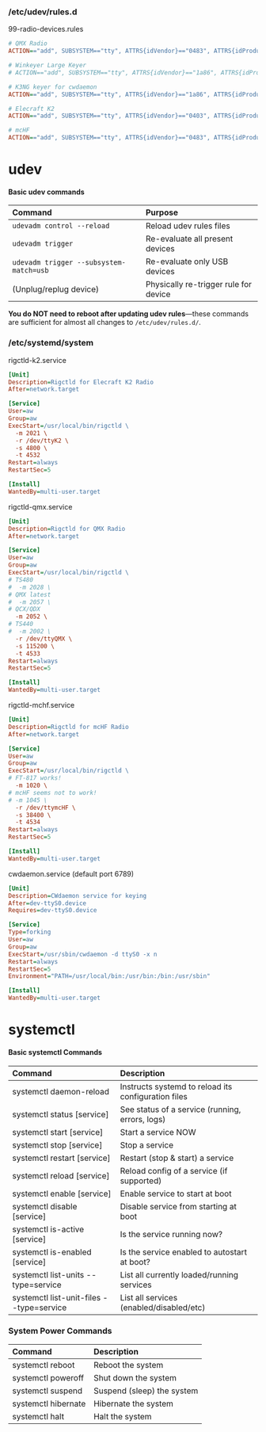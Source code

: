 
### /etc/udev/rules.d

99-radio-devices.rules
```ini
# QMX Radio
ACTION=="add", SUBSYSTEM=="tty", ATTRS{idVendor}=="0483", ATTRS{idProduct}=="a34c", SYMLINK+="ttyQMX", MODE="0666", GROUP="dialout"

# Winkeyer Large Keyer
# ACTION=="add", SUBSYSTEM=="tty", ATTRS{idVendor}=="1a86", ATTRS{idProduct}=="7523", SYMLINK+="ttyWinkeyer", MODE="0666", GROUP="dialout"

# K3NG keyer for cwdaemon
ACTION=="add", SUBSYSTEM=="tty", ATTRS{idVendor}=="1a86", ATTRS{idProduct}=="7523", SYMLINK+="ttyCW", MODE="0666", GROUP="dialout"

# Elecraft K2
ACTION=="add", SUBSYSTEM=="tty", ATTRS{idVendor}=="0403", ATTRS{idProduct}=="6001", SYMLINK+="ttyK2", MODE="0666", GROUP="dialout"

# mcHF
ACTION=="add", SUBSYSTEM=="tty", ATTRS{idVendor}=="0483", ATTRS{idProduct}=="5732", SYMLINK+="ttymcHF", MODE="0666", GROUP="dialout"

```
# udev

#### Basic udev commands

| Command | Purpose |
| :-- | :-- |
| `udevadm control --reload` | Reload udev rules files |
| `udevadm trigger` | Re-evaluate all present devices |
| `udevadm trigger --subsystem-match=usb` | Re-evaluate only USB devices |
| (Unplug/replug device) | Physically re-trigger rule for device |

**You do NOT need to reboot after updating udev rules**—these commands are sufficient for almost all changes to `/etc/udev/rules.d/`.

### /etc/systemd/system

rigctld-k2.service
```ini
[Unit]
Description=Rigctld for Elecraft K2 Radio
After=network.target

[Service]
User=aw
Group=aw
ExecStart=/usr/local/bin/rigctld \
  -m 2021 \
  -r /dev/ttyK2 \
  -s 4800 \
  -t 4532
Restart=always
RestartSec=5

[Install]
WantedBy=multi-user.target
```

rigctld-qmx.service
```ini
[Unit]
Description=Rigctld for QMX Radio
After=network.target

[Service]
User=aw
Group=aw
ExecStart=/usr/local/bin/rigctld \
# TS480
#  -m 2028 \
# QMX latest
#  -m 2057 \
# QCX/QDX
  -m 2052 \
# TS440
#  -m 2002 \
  -r /dev/ttyQMX \
  -s 115200 \
  -t 4533
Restart=always
RestartSec=5

[Install]
WantedBy=multi-user.target
```

rigctld-mchf.service
```ini
[Unit]
Description=Rigctld for mcHF Radio
After=network.target

[Service]
User=aw
Group=aw
ExecStart=/usr/local/bin/rigctld \
# FT-817 works!
  -m 1020 \
# mcHF seems not to work!
# -m 1045 \
  -r /dev/ttymcHF \
  -s 38400 \
  -t 4534
Restart=always
RestartSec=5

[Install]
WantedBy=multi-user.target
```

cwdaemon.service (default port 6789)
```ini
[Unit]
Description=CWdaemon service for keying
After=dev-ttyS0.device
Requires=dev-ttyS0.device

[Service]
Type=forking
User=aw
Group=aw
ExecStart=/usr/sbin/cwdaemon -d ttyS0 -x n
Restart=always
RestartSec=5
Environment="PATH=/usr/local/bin:/usr/bin:/bin:/usr/sbin"

[Install]
WantedBy=multi-user.target
```

# systemctl

#### Basic systemctl Commands

| Command | Description |
| :-- | :-- |
| systemctl daemon-reload | Instructs systemd to reload its configuration files |
| systemctl status [service] | See status of a service (running, errors, logs) |
| systemctl start [service] | Start a service NOW |
| systemctl stop [service] | Stop a service |
| systemctl restart [service] | Restart (stop \& start) a service |
| systemctl reload [service] | Reload config of a service (if supported) |
| systemctl enable [service] | Enable service to start at boot |
| systemctl disable [service] | Disable service from starting at boot |
| systemctl is-active [service] | Is the service running now? |
| systemctl is-enabled [service] | Is the service enabled to autostart at boot? |
| systemctl list-units --type=service | List all currently loaded/running services |
| systemctl list-unit-files --type=service | List all services (enabled/disabled/etc) |

### System Power Commands

| Command | Description |
| :-- | :-- |
| systemctl reboot | Reboot the system |
| systemctl poweroff | Shut down the system |
| systemctl suspend | Suspend (sleep) the system |
| systemctl hibernate | Hibernate the system |
| systemctl halt | Halt the system |

